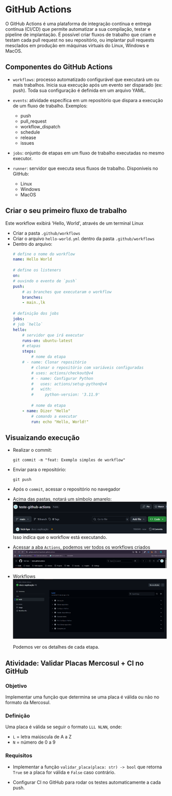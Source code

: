 # GitHub Actions

O GitHub Actions é uma plataforma de integração contínua e entrega contínua (CI/CD) que permite automatizar a sua compilação, testar e pipeline de implantação. É possível criar fluxos de trabalho que criam e testam cada pull request no seu repositório, ou implantar pull requests mesclados em produção em máquinas virtuais do Linux, Windows e MacOS.

## Componentes do GitHub Actions

- `workflows`: processo automatizado configurável que executará um ou mais trabalhos. Inicia sua execução após um evento ser disparado (ex: push). Toda sua configuração é definida em um arquivo YAML.

- `events`: atividade específica em um repositório que dispara a execução de um fluxo de trabalho. Exemplos:
    - push
    - pull_request
    - workflow_dispatch
    - schedule
    - release
    - issues

- `jobs`: onjunto de etapas em um fluxo de trabalho executadas no mesmo executor.

- `runner`: servidor que executa seus fluxos de trabalho. Disponíveis no GitHub:
    - Linux
    - Windows
    - MacOS

## Criar o seu primeiro fluxo de trabalho

Este workflow exibirá 'Hello, World', através de um terminal Linux
- Criar a pasta `.github/workflows`
- Criar o arquivo `hello-world.yml` dentro da pasta `.github/workflows`
- Dentro do arquivo:
    ```yaml
    # define o nome do workflow
    name: Hello World

    # define os listeners
    on:
    # ouvindo o evento de `push`
    push:
        # as branches que executaram o workflow
        branches:
        - main.,lk

    # definição dos jobs
    jobs:
    # job `hello`
    hello:
        # servidor que irá executar
        runs-on: ubuntu-latest
        # etapas
        steps:
            # nome da etapa
        # - name: Clonar repositório
            # clonar o repositório com variáveis configuradas
            # uses: actions/checkout@v4
            # - name: Configurar Python
            #   uses: actions/setup-python@v4
            #   with:
            #     python-version: '3.11.9'

            # nome da etapa
        - name: Dizer "Hello"
            # comando a executar
            run: echo "Hello, World!"
    ```
## Visuaizando execução

- Realizar o commit:
    ```
    git commit -m "feat: Exemplo simples de workflow" 
    ```
- Enviar para o repositório:
    ```
    git push
    ```
- Após o `commit`, acessar o repositório no navegador
- Acima das pastas, notará um símbolo amarelo:
    ![Imagem](assets/img/sinal.png)
    Isso indica que o workflow está executando.

- Acessar a aba `Actions`, podemos ver todos os workflows criados
    ![Imagem](assets/img/aba-actions.png)

- Workflows
    ![Imagem](assets/img/image.png)

    Podemos ver os detalhes de cada etapa.

## Atividade: Validar Placas Mercosul + CI no GitHub

### Objetivo
Implementar uma função que determina se uma placa é válida ou não no formato da Mercosul.

### Definição
Uma placa é válida se seguir o formato `LLL NLNN`, onde:
- `L` = letra maiúscula de A a Z
- `N` = número de 0 a 9

### Requisitos

- Implementar  a função `validar_placa(placa: str) -> bool` que retorna `True` se a placa for válida e `False` caso contrário.

- Configurar CI no GitHub para rodar os testes automaticamente a cada push.